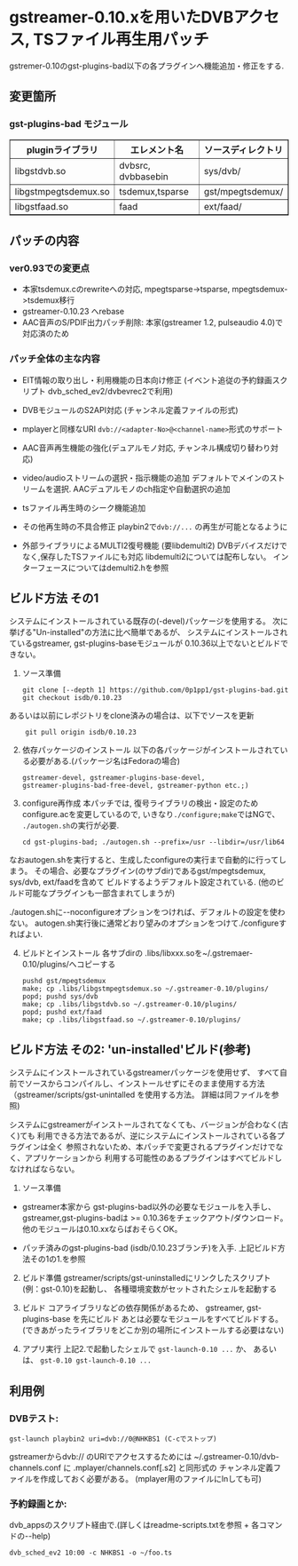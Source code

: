 # gstreamer-0.10.xを用いたDVBアクセス, TSファイル再生用パッチ #

gstremer-0.10のgst-plugins-bad以下の各プラグインへ機能追加・修正をする.

## 変更箇所 ##

### gst-plugins-bad モジュール ###

<table border="1">
 <tr>
  <th> pluginライブラリ </th>  <th> エレメント名 </th>  <th> ソースディレクトリ </th>
 </tr>
 <tr>
  <td> libgstdvb.so </td>  <td> dvbsrc, dvbbasebin </td>  <td> sys/dvb/ </td>
 </tr>
 <tr>
  <td> libgstmpegtsdemux.so </td>  <td> tsdemux,tsparse </td>  <td> gst/mpegtsdemux/ </td>
 </tr>
 <tr>
  <td> libgstfaad.so </td>  <td> faad </td>  <td> ext/faad/ </td>
 </tr>
</table>


## パッチの内容 ##

### ver0.93での変更点 ###
  - 本家tsdemux.cのrewriteへの対応, mpegtsparse->tsparse, mpegtsdemux->tsdemux移行
  - gstreamer-0.10.23 へrebase
  - AAC音声のS/PDIF出力パッチ削除: 本家(gstreamer 1.2, pulseaudio 4.0)で対応済のため

### パッチ全体の主な内容 ###
 - EIT情報の取り出し・利用機能の日本向け修正
    (イベント追従の予約録画スクリプト dvb_sched_ev2/dvbevrec2で利用)

 - DVBモジュールのS2API対応 (チャンネル定義ファイルの形式)

 - mplayerと同様なURI `dvb://<adapter-No>@<channel-name>`形式のサポート

 - AAC音声再生機能の強化(デュアルモノ対応, チャンネル構成切り替わり対応)

 - video/audioストリームの選択・指示機能の追加
    デフォルトでメインのストリームを選択. AACデュアルモノのch指定や自動選択の追加

 - tsファイル再生時のシーク機能追加

 - その他再生時の不具合修正
    playbin2で`dvb://...` の再生が可能となるように

 - 外部ライブラリによるMULTI2復号機能 (要libdemulti2)
    DVBデバイスだけでなく,保存したTSファイルにも対応
    libdemulti2については配布しない。 インターフェースについてはdemulti2.hを参照


## ビルド方法 その1 ##
   システムにインストールされている既存の(-devel)パッケージを使用する。
   次に挙げる"Un-installed"の方法に比べ簡単であるが、
   システムにインストールされているgstreamer, gst-plugins-baseモジュールが
   0.10.36以上でないとビルドできない。

 1. ソース準備

        git clone [--depth 1] https://github.com/0p1pp1/gst-plugins-bad.git
        git checkout isdb/0.10.23

  あるいは以前にレポジトリをclone済みの場合は、以下でソースを更新

        git pull origin isdb/0.10.23

 2. 依存パッケージのインストール
    以下の各パッケージがインストールされている必要がある.(パッケージ名はFedoraの場合)

        gstreamer-devel, gstreamer-plugins-base-devel,
        gstreamer-plugins-bad-free-devel, gstreamer-python etc.;)

 3. configure再作成
    本パッチでは, 復号ライブラリの検出・設定のためconfigure.acを変更しているので,
    いきなり`./configure;make`ではNGで、 `./autogen.sh`の実行が必要.

        cd gst-plugins-bad; ./autogen.sh --prefix=/usr --libdir=/usr/lib64

  なおautogen.shを実行すると、生成したconfigureの実行まで自動的に行ってしまう。
  その場合、必要なプラグイン(のサブdir)であるgst/mpegtsdemux, sys/dvb, ext/faadを含めて
  ビルドするようデフォルト設定されている. (他のビルド可能なプラグインも一部含まれてしまうが)

  ./autogen.shに--noconfigureオプションをつければ、デフォルトの設定を使わない。
  autogen.sh実行後に通常どおり望みのオプションをつけて./configureすればよい.

 4. ビルドとインストール
  各サブdirの .libs/libxxx.soを~/.gstremaer-0.10/plugins/へコピーする

        pushd gst/mpegtsdemux
        make; cp .libs/libgstmpegtsdemux.so ~/.gstreamer-0.10/plugins/
        popd; pushd sys/dvb
        make; cp .libs/libgstdvb.so ~/.gstreamer-0.10/plugins/
        popd; pushd ext/faad
        make; cp .libs/libgstfaad.so ~/.gstreamer-0.10/plugins/


## ビルド方法 その2: 'un-installed'ビルド(参考) ##
  システムにインストールされているgstreamerパッケージを使用せず、
  すべて自前でソースからコンパイルし、インストールせずにそのまま使用する方法
  （gstreamer/scripts/gst-unintalled を使用する方法。 詳細は同ファイルを参照)

  システムにgstreamerがインストールされてなくても、バージョンが合わなく(古く)ても
  利用できる方法であるが、逆にシステムにインストールされている各プラグインは全く
  参照されないため、本パッチで変更されるプラグインだけでなく、アプリケーションから
  利用する可能性のあるプラグインはすべてビルドしなければならない。

 1. ソース準備
   - gstreamer本家から gst-plugins-bad以外の必要なモジュールを入手し、
        gstreamer,gst-plugins-badは >= 0.10.36をチェックアウト/ダウンロード。
        他のモジュールは0.10.xxならばおそらくOK。

   - パッチ済みのgst-plugins-bad (isdb/0.10.23ブランチ)を入手.
      上記ビルド方法その1の1.を参照

 2. ビルド準備
  gstreamer/scripts/gst-uninstalledにリンクしたスクリプト(例：gst-0.10)を起動し、
  各種環境変数がセットされたシェルを起動する

 3. ビルド
   コアライブラリなどの依存関係があるため、 gstreamer, gst-plugins-base を先にビルド
   あとは必要なモジュールをすべてビルドする。
   (できあがったライブラリをどこか別の場所にインストールする必要はない)

 4. アプリ実行
  上記2\.で起動したシェルで `gst-launch-0.10 ...` か、 あるいは、
  `gst-0.10 gst-launch-0.10 ...`


## 利用例 ##

### DVBテスト: ###
    gst-launch playbin2 uri=dvb://0@NHKBS1 (C-cでストップ)

  gstreamerからdvb:// のURIでアクセスするためには
  ~/.gstreamer-0.10/dvb-channels.conf に .mplayer/channels.conf[.s2] と同形式の
  チャンネル定義ファイルを作成しておく必要がある。 (mplayer用のファイルにlnしても可)

### 予約録画とか: ###
dvb_appsのスクリプト経由で.(詳しくはreadme-scripts.txtを参照 + 各コマンドの--help)

    dvb_sched_ev2 10:00 -c NHKBS1 -o ~/foo.ts



